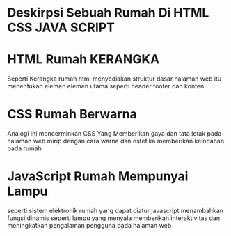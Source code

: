 # Deskirpsi Sebuah Rumah Di HTML CSS JAVA SCRIPT
# HTML Rumah KERANGKA
Seperti Kerangka rumah html menyediakan struktur dasar halaman web itu menentukan elemen elemen utama seperti header footer dan konten
# CSS Rumah Berwarna
Analogi ini mencerminkan CSS Yang Memberikan gaya dan tata letak pada halaman web mirip dengan cara warna dan estetika memberikan keindahan pada rumah
# JavaScript Rumah Mempunyai Lampu
seperti sistem elektronik rumah yang dapat diatur javascript menambahkan fungsi dinamis seperti lampu yang menyala memberikan interaktivitas dan meningkatkan pengalaman pengguna pada halaman web
